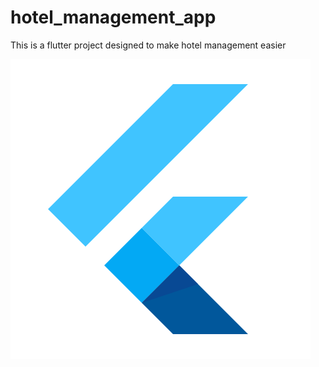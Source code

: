 # hotel_management_app

This is a flutter project designed to make hotel management easier

![Flutter](flutter.png)